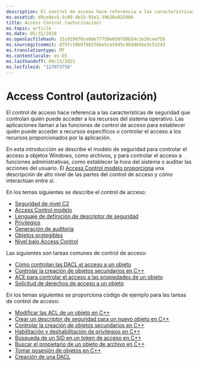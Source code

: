 ```yaml
---
description: El control de acceso hace referencia a las características de seguridad que controlan quién puede acceder a los recursos del sistema operativo. Las aplicaciones llaman a las funciones de control de acceso para establecer quién puede acceder a recursos específicos o controlar el acceso a los recursos proporcionados por la aplicación.
ms.assetid: d9ce4ec5-5c09-4b33-93a1-39638a925986
title: Access Control (autorización)
ms.topic: article
ms.date: 05/31/2018
ms.openlocfilehash: 31c0198f0ce0de77750e0587d9b54c1e20cee756
ms.sourcegitcommit: d75fc10b9f0825bbe5ce5045c90d4045e3c53243
ms.translationtype: MT
ms.contentlocale: es-ES
ms.lasthandoff: 09/13/2021
ms.locfileid: "127073756"
---
```

# <a name="access-control-authorization"></a>Access Control (autorización)

El control de acceso hace referencia a las características de seguridad que controlan quién puede acceder a los recursos del sistema operativo. Las aplicaciones llaman a las funciones de control de acceso para establecer quién puede acceder a recursos específicos o controlar el acceso a los recursos proporcionados por la aplicación.

En esta introducción se describe el modelo de seguridad para controlar el acceso a objetos Windows, como archivos, y para controlar el acceso a funciones administrativas, como establecer la hora del sistema o auditar las acciones del usuario. El [Access Control modelo proporciona](access-control-model.md) una descripción de alto nivel de las partes del control de acceso y cómo interactúan entre sí.

En los temas siguientes se describe el control de acceso:

-   [Seguridad de nivel C2](c2-level-security.md)
-   [Access Control modelo](access-control-model.md)
-   [Lenguaje de definición de descriptor de seguridad](security-descriptor-definition-language.md)
-   [Privilegios](privileges.md)
-   [Generación de auditoría](audit-generation.md)
-   [Objetos protegibles](securable-objects.md)
-   [Nivel bajo Access Control](low-level-access-control.md)

Las siguientes son tareas comunes de control de acceso:

-   [Cómo controlan las DACL el acceso a un objeto](how-dacls-control-access-to-an-object.md)
-   [Controlar la creación de objetos secundarios en C++](controlling-child-object-creation-in-c--.md)
-   [ACE para controlar el acceso a las propiedades de un objeto](aces-to-control-access-to-an-object-s-properties.md)
-   [Solicitud de derechos de acceso a un objeto](requesting-access-rights-to-an-object.md)

En los temas siguientes se proporciona código de ejemplo para las tareas de control de acceso:

-   [Modificar las ACL de un objeto en C++](modifying-the-acls-of-an-object-in-c--.md)
-   [Crear un descriptor de seguridad para un nuevo objeto en C++](creating-a-security-descriptor-for-a-new-object-in-c--.md)
-   [Controlar la creación de objetos secundarios en C++](controlling-child-object-creation-in-c--.md)
-   [Habilitación y deshabilitación de privilegios en C++](enabling-and-disabling-privileges-in-c--.md)
-   [Búsqueda de un SID en un token de acceso en C++](searching-for-a-sid-in-an-access-token-in-c--.md)
-   [Buscar el propietario de un objeto de archivo en C++](finding-the-owner-of-a-file-object-in-c--.md)
-   [Tomar posesión de objetos en C++](taking-object-ownership-in-c--.md)
-   [Creación de una DACL](/windows/desktop/SecBP/creating-a-dacl)

 

 
